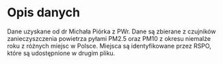 # Opis danych
Dane uzyskane od dr Michała Piórka z PWr. Dane są zbierane z czujników zanieczyszczenia powietrza pyłami PM2.5 oraz PM10 z okresu niemalże roku z różnych miejsc w Polsce. Miejsca są identyfikowane przez RSPO, które są udostępnione w drugim pliku.
